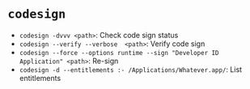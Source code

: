 # `codesign`

- `codesign -dvvv <path>`: Check code sign status
- `codesign --verify --verbose  <path>`: Verify code sign
- `codesign --force --options runtime --sign "Developer ID Application" <path>`: Re-sign
- `codesign -d --entitlements :- /Applications/Whatever.app/`: List entitlements

